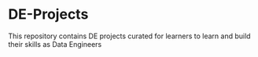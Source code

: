 # DE-Projects
This repository contains DE projects curated for learners to learn and build their skills as Data Engineers
